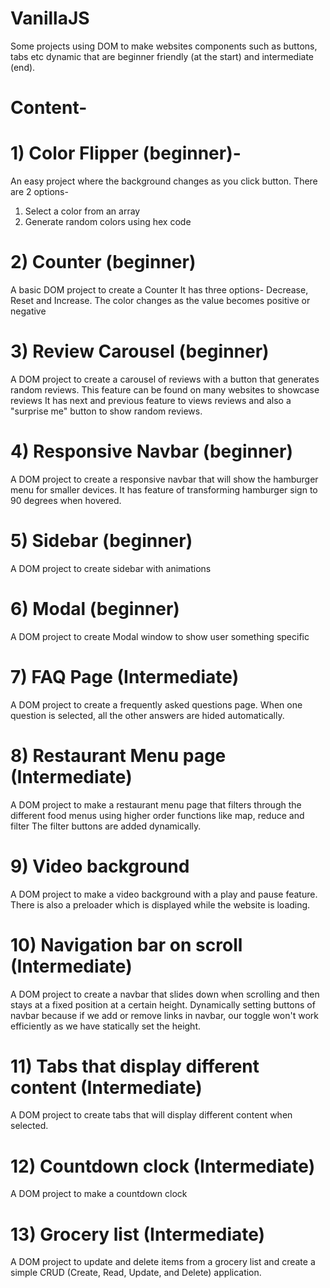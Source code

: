 # VanillaJS
Some projects using DOM to make websites components such as buttons, tabs etc dynamic that are beginner friendly (at the start) and intermediate (end).

# Content-

# 1) Color Flipper (beginner)-
An easy project where the background changes as you click button. There are 2 options-
1) Select a color from an array
2) Generate random colors using hex code
# 2) Counter (beginner)
A basic DOM project to create a Counter
It has three options- Decrease, Reset and Increase. The color changes as the value becomes positive or negative
# 3) Review Carousel (beginner)
A DOM project to create a carousel of reviews with a button that generates random reviews. This feature can be found on many websites to showcase reviews
It has next and previous feature to views reviews and also a "surprise me" button to show random reviews.
# 4) Responsive Navbar (beginner)
A DOM project to create a responsive navbar that will show the hamburger menu for smaller devices. It has feature of transforming hamburger sign to 90 degrees when hovered.
# 5) Sidebar (beginner)
A DOM project to create sidebar with animations
# 6) Modal (beginner)
A DOM project to create Modal window to show user something specific
# 7) FAQ Page (Intermediate)
A DOM project to create a frequently asked questions page.
When one question is selected, all the other answers are hided automatically.
# 8) Restaurant Menu page (Intermediate)
A DOM project to make a restaurant menu page that filters through the different food menus using higher order functions like map, reduce and filter
The filter buttons are added dynamically. 
# 9) Video background
A DOM project to make a video background with a play and pause feature.
There is also a preloader which is displayed while the website is loading.
# 10) Navigation bar on scroll (Intermediate)
A DOM project to create a navbar that slides down when scrolling and then stays at a fixed position at a certain height.
Dynamically setting buttons of navbar because if we add or remove links in navbar, our toggle won't work efficiently as we have statically set the height.
# 11) Tabs that display different content (Intermediate)
A DOM project to create tabs that will display different content when selected.
# 12) Countdown clock (Intermediate)
A DOM project to make a countdown clock
# 13) Grocery list (Intermediate)
A DOM project to update and delete items from a grocery list and create a simple CRUD (Create, Read, Update, and Delete) application.


